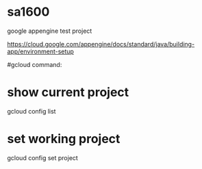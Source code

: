 # sa1600
google appengine test project

https://cloud.google.com/appengine/docs/standard/java/building-app/environment-setup

#gcloud command:
# show current project
gcloud config list

# set working project
gcloud config set project <my-project>

